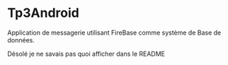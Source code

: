 # Tp3Android

Application de messagerie utilisant FireBase comme système de Base de données.

Désolé je ne savais pas quoi afficher dans le README

